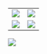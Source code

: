 |   |   | 
|:---:|:---:|
| <img src="https://github-profile-summary-cards.vercel.app/api/cards/most-commit-language?username=aungpyaephyo1412&theme=solarized"/> | <img src="http://github-profile-summary-cards.vercel.app/api/cards/repos-per-language?username=aungpyaephyo1412&theme=solarized"/> |
| <img src="http://github-profile-summary-cards.vercel.app/api/cards/stats?username=aungpyaephyo1412&theme=solarized"/> | <img src="http://github-profile-summary-cards.vercel.app/api/cards/productive-time?username=aungpyaephyo1412&theme=solarized"/> |



<img src="https://github-profile-summary-cards.vercel.app/api/cards/profile-details?username=aungpyaephyo1412&theme=solarized"/>


